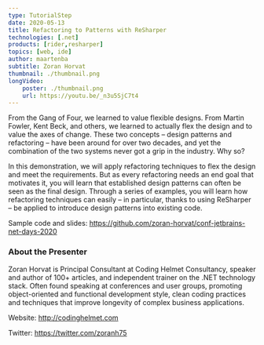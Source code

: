 ```yaml
---
type: TutorialStep
date: 2020-05-13
title: Refactoring to Patterns with ReSharper
technologies: [.net]
products: [rider,resharper]
topics: [web, ide]
author: maartenba
subtitle: Zoran Horvat
thumbnail: ./thumbnail.png
longVideo: 
    poster: ./thumbnail.png
    url: https://youtu.be/_n3u5SjC7t4
---
```


From the Gang of Four, we learned to value flexible designs. From Martin Fowler, Kent Beck, and others, we learned to actually flex the design and to value the axes of change. These two concepts – design patterns and refactoring – have been around for over two decades, and yet the combination of the two systems never got a grip in the industry. Why so? 

In this demonstration, we will apply refactoring techniques to flex the design and meet the requirements. But as every refactoring needs an end goal that motivates it, you will learn that established design patterns can often be seen as the final design. Through a series of examples, you will learn how refactoring techniques can easily – in particular, thanks to using ReSharper – be applied to introduce design patterns into existing code. 

Sample code and slides: https://github.com/zoran-horvat/conf-jetbrains-net-days-2020

### About the Presenter

Zoran Horvat is Principal Consultant at Coding Helmet Consultancy, speaker and author of 100+ articles, and independent trainer on the .NET technology stack. Often found speaking at conferences and user groups, promoting object-oriented and functional development style, clean coding practices and techniques that improve longevity of complex business applications.

Website: http://codinghelmet.com

Twitter: https://twitter.com/zoranh75
